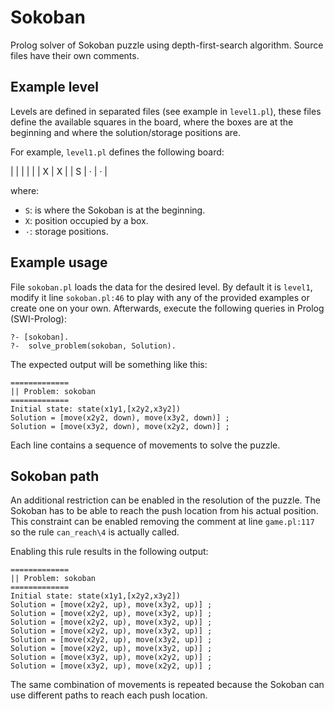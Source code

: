 # Sokoban

Prolog solver of Sokoban puzzle using depth-first-search algorithm. Source files have
their own comments.


## Example level

Levels are defined in separated files (see example in `level1.pl`), these files define
the available squares in the board, where the boxes are at the beginning and where
the solution/storage positions are.

For example, `level1.pl` defines the following board:

|   |   |   |
|   | X | X |
| S | · | · |

where:

 * `S`: is where the Sokoban is at the beginning.
 * `X`: position occupied by a box.
 * `·`: storage positions.


## Example usage

File `sokoban.pl` loads the data for the desired level. By default it is `level1`,
modify it line `sokoban.pl:46` to play with any of the provided examples or create one on your own.
Afterwards, execute the following queries in Prolog (SWI-Prolog):

```
?- [sokoban].
?-  solve_problem(sokoban, Solution).
```

The expected output will be something like this:

```
=============
|| Problem: sokoban
=============
Initial state: state(x1y1,[x2y2,x3y2])
Solution = [move(x2y2, down), move(x3y2, down)] ;
Solution = [move(x3y2, down), move(x2y2, down)] ;
```

Each line contains a sequence of movements to solve the puzzle.


## Sokoban path

An additional restriction can be enabled in the resolution of the puzzle. The Sokoban has to
be able to reach the push location from his actual position. This constraint can be enabled
removing the comment at line `game.pl:117` so the rule `can_reach\4` is actually called.

Enabling this rule results in the following output:

```
=============
|| Problem: sokoban
=============
Initial state: state(x1y1,[x2y2,x3y2])
Solution = [move(x2y2, up), move(x3y2, up)] ;
Solution = [move(x2y2, up), move(x3y2, up)] ;
Solution = [move(x2y2, up), move(x3y2, up)] ;
Solution = [move(x2y2, up), move(x3y2, up)] ;
Solution = [move(x2y2, up), move(x3y2, up)] ;
Solution = [move(x2y2, up), move(x3y2, up)] ;
Solution = [move(x3y2, up), move(x2y2, up)] ;
Solution = [move(x3y2, up), move(x2y2, up)] ;
```

The same combination of movements is repeated because the Sokoban can use different paths
to reach each push location.

